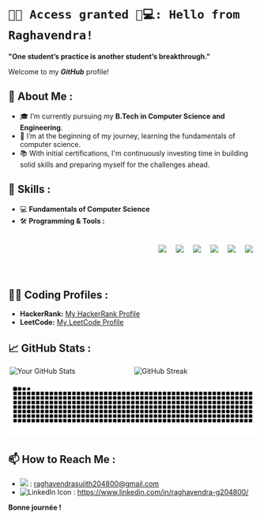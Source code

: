 # `🔐✅ Access granted 🤖💻: Hello from Raghavendra!`

**"One student’s practice is another student’s breakthrough."**

Welcome to my ***GitHub*** profile!

## 🚀 About Me :

- 🎓 I’m currently pursuing my **B.Tech in Computer Science and Engineering**.
- 🌱 I’m at the beginning of my journey, learning the fundamentals of computer science.
- 📚 With initial certifications, I'm continuously investing time in building solid skills and preparing myself for the challenges ahead.

## 💼 Skills : 

- 💻 **Fundamentals of Computer Science**
- 🛠️ **Programming & Tools :** <div style="display: flex; align-items: center; gap: 10px; color: white; font-size: 24px;">
  <span style="display: flex; align-items: center;">
   - 🛠 **Programming & Tools :** 
  </span>
  <img src="https://skillicons.dev/icons?i=c" width="25" height="25" alt="c"/>
  <img src="https://skillicons.dev/icons?i=git" width="25" height="25" alt="git"/>
  <img src="https://skillicons.dev/icons?i=html" width="25" height="25" alt="html"/>
  <img src="https://img.icons8.com/fluency/240/microsoft-365.png" width="25" height="25" alt="microsoft-365"/>
  <img src="https://skillicons.dev/icons?i=mysql" width="25" height="25" alt="mysql"/>
  <img src="https://skillicons.dev/icons?i=vscode" width="25" height="25" alt="vscode"/>
</div>







## 🧑‍💻 Coding Profiles :

- **HackerRank:** [My HackerRank Profile](https://www.hackerrank.com/profile/sasly204800)
- **LeetCode:** [My LeetCode Profile](https://leetcode.com/u/sasly204800/)

## 📈 GitHub Stats :

<div style="display: flex; justify-content: space-around; width: 100%;">
  <img src="https://github-readme-stats.vercel.app/api?username=sasly2048&show_icons=true&theme=radical&card_width=450" alt="Your GitHub Stats" style="width: 49%;" />
  <img src="https://streak-stats.demolab.com/?user=sasly2048&theme=dark&card_width=450" alt="GitHub Streak" style="width: 49%;" />
</div>

<p align="center">
  <img src="https://raw.githubusercontent.com/sasly2048/sasly2048/output/github-contribution-grid-snake.svg" alt="snake" />
</p>

## 📫 How to Reach Me :

- <img src="https://skillicons.dev/icons?i=gmail" width="20" /> : raghavendrasujith204800@gmail.com
- <img src="https://skillicons.dev/icons?i=linkedin" width="20" alt="LinkedIn Icon" /> : https://www.linkedin.com/in/raghavendra-g204800/


**Bonne journée !**
